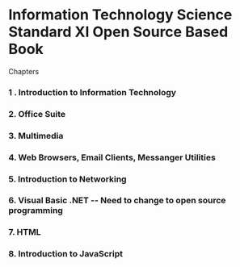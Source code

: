 # Information Technology Science Standard XI Open Source Based Book 

Chapters 

### 1 . Introduction to Information Technology 
### 2. Office Suite 
### 3. Multimedia 
### 4. Web Browsers, Email Clients, Messanger Utilities 
### 5. Introduction to Networking 
### 6. Visual Basic .NET  -- Need to change to open source programming 
### 7. HTML 
### 8. Introduction to JavaScript 


